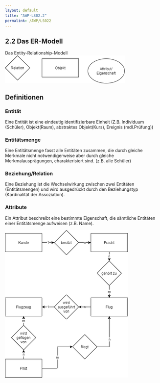```yaml
---
layout: default
title: "AWP-LS02.2"
permalink: /AWP/LS022
---
```


## 2.2 Das ER-Modell

Das Entity-Relationship-Modell
![ER_Erklaerung](./images/ER_Erklaerung.png)

## Definitionen

### Entität

Eine Entität ist eine eindeutig identifizierbare Einheit (Z.B. Individuum (Schüler), Objekt(Raum), abstraktes Objekt(Kurs), Ereignis (mdl.Prüfung))

### Entitätsmenge

Eine Entitätsmenge fasst alle Entitäten zusammen, die durch gleiche Merkmale nicht notwendigerweise aber durch gleiche Merkmalausprägungen, charakterisiert sind. (z.B. alle Schüler)

### Beziehung/Relation

Eine Beziehung ist die Wechselwirkung zwischen zwei Entitäten (Entitätsmengen) und wird ausgedrückt durch den Beziehungstyp (Kardinalität der Assoziation).

### Attribute

Ein Attribut beschreibt eine bestimmte Eigenschaft, die sämtliche Entitäten einer Entitätsmenge aufweisen (z.B. Name).

![ER_Flug](./images/ER_Flug.png)
